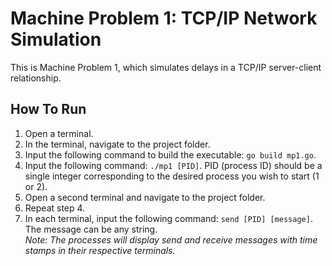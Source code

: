 # Machine Problem 1: TCP/IP Network Simulation
 This is Machine Problem 1, which simulates delays in a TCP/IP server-client relationship.
## How To Run
1. Open a terminal. 
2. In the terminal, navigate to the project folder. 
3. Input the following command to build the executable: ``go build mp1.go``.
4. Input the following command: ``./mp1 [PID]``. PID (process ID) should be a single integer corresponding to the desired process you wish to start (1 or 2).
5. Open a second terminal and navigate to the project folder.
6. Repeat step 4.
7. In each terminal, input the following command: ``send [PID] [message]``. The message can be any string.  
*Note: The processes will display send and receive messages with time stamps in their respective terminals.*

